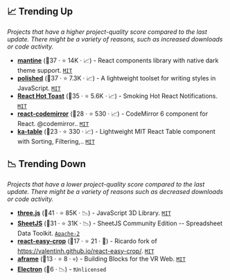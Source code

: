 ## 📈 Trending Up

_Projects that have a higher project-quality score compared to the last update. There might be a variety of reasons, such as increased downloads or code activity._

- <b><a href="https://github.com/mantinedev/mantine">mantine</a></b> (🥈37 ·  ⭐ 14K · 📈) - React components library with native dark theme support. <code><a href="http://bit.ly/34MBwT8">MIT</a></code>
- <b><a href="https://github.com/styled-components/polished">polished</a></b> (🥈37 ·  ⭐ 7.3K · 📈) - A lightweight toolset for writing styles in JavaScript. <code><a href="http://bit.ly/34MBwT8">MIT</a></code>
- <b><a href="https://github.com/timolins/react-hot-toast">React Hot Toast</a></b> (🥈35 ·  ⭐ 5.6K · 📈) - Smoking Hot React Notifications. <code><a href="http://bit.ly/34MBwT8">MIT</a></code>
- <b><a href="https://github.com/uiwjs/react-codemirror">react-codemirror</a></b> (🥉28 ·  ⭐ 530 · 📈) - CodeMirror 6 component for React. @codemirror.. <code><a href="http://bit.ly/34MBwT8">MIT</a></code>
- <b><a href="https://github.com/komarovalexander/ka-table">ka-table</a></b> (🥉23 ·  ⭐ 330 · 📈) - Lightweight MIT React Table component with Sorting, Filtering,.. <code><a href="http://bit.ly/34MBwT8">MIT</a></code>

## 📉 Trending Down

_Projects that have a lower project-quality score compared to the last update. There might be a variety of reasons such as decreased downloads or code activity._

- <b><a href="https://github.com/mrdoob/three.js">three.js</a></b> (🥈41 ·  ⭐ 85K · 📉) - JavaScript 3D Library. <code><a href="http://bit.ly/34MBwT8">MIT</a></code>
- <b><a href="https://github.com/SheetJS/sheetjs">SheetJS</a></b> (🥈31 ·  ⭐ 31K · 📉) - SheetJS Community Edition -- Spreadsheet Data Toolkit. <code><a href="http://bit.ly/3nYMfla">Apache-2</a></code>
- <b><a href="https://github.com/ricardo-ch/react-easy-crop">react-easy-crop</a></b> (🥉17 ·  ⭐ 21 · 🐣) - Ricardo fork of https://valentinh.github.io/react-easy-crop/. <code><a href="http://bit.ly/34MBwT8">MIT</a></code>
- <b><a href="https://github.com/ngokevin/aframe">aframe</a></b> (🥉13 ·  ⭐ 8 · 💀) - Building Blocks for the VR Web. <code><a href="http://bit.ly/34MBwT8">MIT</a></code>
- <b><a href="{}">Electron</a></b> (🥉6 · 📉) -  <code>❗Unlicensed</code>

